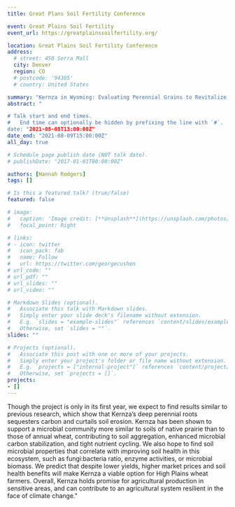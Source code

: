 ```yaml
---
title: Great Plans Soil Fertility Conference

event: Great Plains Soil Fertility
event_url: https://greatplainssoilfertility.org/

location: Great Plains Soil Fertility Conference  
address:
  # street: 450 Serra Mall
  city: Denver
  region: CO
  # postcode: '94305'
  # country: United States

summary: "Kernza in Wyoming: Evaluating Perennial Grains to Revitalize Wyoming Wheat Agriculture"
abstract: "

# Talk start and end times.
#   End time can optionally be hidden by prefixing the line with `#`.
date: "2021-08-08T13:00:00Z"
date_end: "2021-08-09T15:00:00Z"
all_day: true

# Schedule page publish date (NOT talk date).
# publishDate: "2017-01-01T00:00:00Z"

authors: [Hannah Rodgers]
tags: []

# Is this a featured talk? (true/false)
featured: false

# image:
#   caption: 'Image credit: [**Unsplash**](https://unsplash.com/photos/bzdhc5b3Bxs)'
#   focal_point: Right

# links:
# - icon: twitter
#   icon_pack: fab
#   name: Follow
#   url: https://twitter.com/georgecushen
# url_code: ""
# url_pdf: ""
# url_slides: ""
# url_video: ""

# Markdown Slides (optional).
#   Associate this talk with Markdown slides.
#   Simply enter your slide deck's filename without extension.
#   E.g. `slides = "example-slides"` references `content/slides/example-slides.md`.
#   Otherwise, set `slides = ""`.
slides: ""

# Projects (optional).
#   Associate this post with one or more of your projects.
#   Simply enter your project's folder or file name without extension.
#   E.g. `projects = ["internal-project"]` references `content/project/deep-learning/index.md`.
#   Otherwise, set `projects = []`.
projects:
- []
---
```

Though the project is only in its first year, we expect to find results similar to previous 
research, which show that Kernza’s deep perennial roots sequesters carbon and curtails soil 
erosion. Kernza has been shown to support a microbial community more similar to soils of native 
prairie than to those of annual wheat, contributing to soil aggregation, enhanced microbial carbon 
stabilization, and tight nutrient cycling. We also hope to find soil microbial properties that 
correlate with improving soil health in this ecosystem, such as fungi:bacteria ratio, enzyme 
activities, or microbial biomass. We predict that despite lower yields, higher market prices and 
soil health benefits will make Kernza a viable option for High Plains wheat farmers. Overall, 
Kernza holds promise for agricultural production in sensitive areas, and can contribute to an 
agricultural system resilient in the face of climate change."